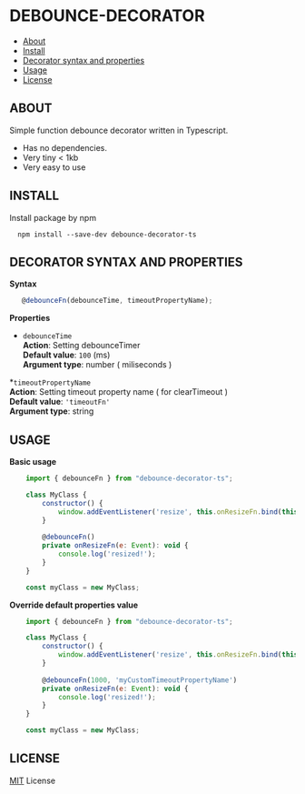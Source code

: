 # **DEBOUNCE-DECORATOR**

  * [About](#about)
  * [Install](#install)
  * [Decorator syntax and properties](#decoratorsyntaxandproperties)
  * [Usage](#usage)
  * [License](#license)

## **ABOUT**

Simple function debounce decorator written in Typescript. 
* Has no dependencies.
* Very tiny < 1kb
* Very easy to use

## **INSTALL**

Install package by npm

```npm
  npm install --save-dev debounce-decorator-ts
```

## **DECORATOR SYNTAX AND PROPERTIES**

**Syntax**

```javascript
   @debounceFn(debounceTime, timeoutPropertyName);
```

**Properties**

* `debounceTime`  
**Action**: Setting debounceTimer  
**Default value**: `100` (ms)  
**Argument type**: number ( miliseconds )  

*`timeoutPropertyName`  
**Action**: Setting timeout property name ( for clearTimeout )  
**Default value**: `'timeoutFn'`  
**Argument type**: string   

## **USAGE**

**Basic usage**

```javascript
    import { debounceFn } from "debounce-decorator-ts";

    class MyClass {
    	constructor() {
    	    window.addEventListener('resize', this.onResizeFn.bind(this));
    	}
    	
    	@debounceFn()
    	private onResizeFn(e: Event): void {
    	    console.log('resized!');
    	}
    }

    const myClass = new MyClass;
```

**Override default properties value**

```javascript
    import { debounceFn } from "debounce-decorator-ts";

    class MyClass {
    	constructor() {
    	    window.addEventListener('resize', this.onResizeFn.bind(this));
    	}
    	
    	@debounceFn(1000, 'myCustomTimeoutPropertyName')
    	private onResizeFn(e: Event): void {
    	    console.log('resized!');
    	}
    }

    const myClass = new MyClass;
```

## **LICENSE**

[MIT](https://en.wikipedia.org/wiki/MIT_License) License

